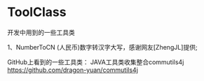 # ToolClass
开发中用到的一些工具类

1、NumberToCN (人民币)数字转汉字大写，感谢网友[ZhengJL]提供;




GitHub上看到的一些工具类：
JAVA工具类收集整合commutils4j https://github.com/dragon-yuan/commutils4j

